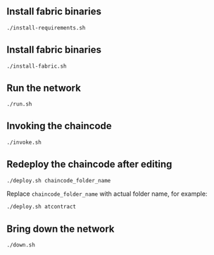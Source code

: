 ## Install fabric binaries
```bash
./install-requirements.sh
```

## Install fabric binaries

```bash
./install-fabric.sh
```

## Run the network

```bash
./run.sh
```

## Invoking the chaincode

```bash
./invoke.sh
```

## Redeploy the chaincode after editing

```bash
./deploy.sh chaincode_folder_name
```

Replace `chaincode_folder_name` with actual folder name, for example:

```bash
./deploy.sh atcontract
```


## Bring down the network

```bash
./down.sh
```